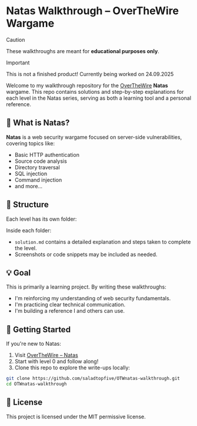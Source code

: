 # Natas Walkthrough – OverTheWire Wargame

>[!CAUTION]
> These walkthroughs are meant for **educational purposes only**. 

>[!IMPORTANT]
>This is not a finished product! Currently being worked on 24.09.2025

Welcome to my walkthrough repository for the [OverTheWire](https://overthewire.org/wargames/natas/) **Natas** wargame. This repo contains solutions and step-by-step explanations for each level in the Natas series, serving as both a learning tool and a personal reference.

## 📘 What is Natas?

**Natas** is a web security wargame focused on server-side vulnerabilities, covering topics like:

- Basic HTTP authentication
- Source code analysis
- Directory traversal
- SQL injection
- Command injection
- and more…

## 📁 Structure

Each level has its own folder:


Inside each folder:

- `solution.md` contains a detailed explanation and steps taken to complete the level.
- Screenshots or code snippets may be included as needed.

## 💡 Goal

This is primarily a learning project. By writing these walkthroughs:

- I'm reinforcing my understanding of web security fundamentals.
- I'm practicing clear technical communication.
- I'm building a reference I and others can use.


## 🚀 Getting Started

If you're new to Natas:

1. Visit [OverTheWire – Natas](https://overthewire.org/wargames/natas/)
2. Start with level 0 and follow along!
3. Clone this repo to explore the write-ups locally:

```bash
git clone https://github.com/saladtopfive/OTWnatas-walkthrough.git
cd OTWnatas-walkthrough
```

## 📜 License
This project is licensed under the MIT permissive license.